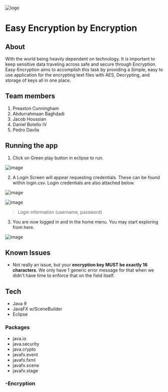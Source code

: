 
![logo](https://user-images.githubusercontent.com/114115863/205200790-e6702bc7-36fc-412e-9b3b-00eb14c7ecc9.png)
# Easy Encryption by Encryption

## About
With the world being heavily dependent on technology. It is important to keep sensitive data traveling across safe and secure through Encryption.
Easy-Encryption aims to accomplish this task by providing a Simple, easy to use application for the encrypting text files with AES, Decrypting, and storage of keys all in one place.

## Team members
1. Preaston Cunningham
2. Abdurrahmaan Baghdadi
3. Jacob Houssian
4. Daniel Botello IV
5. Pedro Davila

## Running the app

1. Click on Green play button in eclipse to run.

![image](https://user-images.githubusercontent.com/114115863/205198374-9af748ed-eb3e-45aa-9f3e-2ab5807b5392.png)

2. A Login Screen will appear requesting credentials. These can be found within login.csv. Login credentials are also attached below.

![image](https://user-images.githubusercontent.com/114115863/205198653-8fd12e15-3232-4390-b2d3-5a1477728022.png)

![image](https://user-images.githubusercontent.com/114115863/205198888-b207b9b6-0aef-4be6-93ae-741fbf3ac631.png)
> Login information (username, password)

3. You are now logged in and in the home menu. You may start exploring from here.

![image](https://user-images.githubusercontent.com/114115863/205199149-a2fcf759-931e-4fc8-9d95-d8c6e4f64f0e.png)

## Known Issues

- Not really an issue, but your **encryption key MUST be exactly 16 characters**. We only have 1 generic error message for that when we didn't have time to enforce that on the field itself.

## Tech
* Java 9
* JavaFX w/SceneBuilder
* Eclipse

### Packages
* java.io
* java.security
* java.crypto
* javafx.event
* javafx.fxml
* javafx.scene
* javafx.stage

### -Encryption

